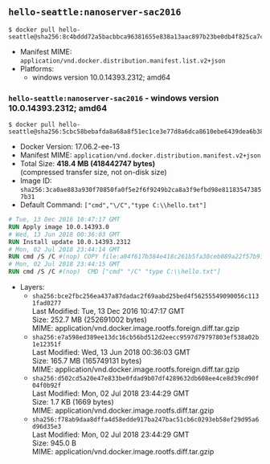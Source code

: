 ## `hello-seattle:nanoserver-sac2016`

```console
$ docker pull hello-seattle@sha256:8c4bddd72a5bacbbca96381655e838a13aac897b23be0db4f825ca7ca8d1e6dc
```

-	Manifest MIME: `application/vnd.docker.distribution.manifest.list.v2+json`
-	Platforms:
	-	windows version 10.0.14393.2312; amd64

### `hello-seattle:nanoserver-sac2016` - windows version 10.0.14393.2312; amd64

```console
$ docker pull hello-seattle@sha256:5cbc58bebafda8a68a8f51ec1ce3e77d8a6dca8610ebe6439dea6b38de49031a
```

-	Docker Version: 17.06.2-ee-13
-	Manifest MIME: `application/vnd.docker.distribution.manifest.v2+json`
-	Total Size: **418.4 MB (418442747 bytes)**  
	(compressed transfer size, not on-disk size)
-	Image ID: `sha256:3ca0ae883a930f70850fa0f5e2f6f9249b2ca8a3f9efbd98e811835473857b31`
-	Default Command: `["cmd","\/C","type C:\\hello.txt"]`

```dockerfile
# Tue, 13 Dec 2016 10:47:17 GMT
RUN Apply image 10.0.14393.0
# Wed, 13 Jun 2018 00:36:03 GMT
RUN Install update 10.0.14393.2312
# Mon, 02 Jul 2018 23:44:14 GMT
RUN cmd /S /C #(nop) COPY file:a04f617b384e418c261b5fa30ceb089a22f57b91ac80d8a5cc51f96d6ff98037 in C: 
# Mon, 02 Jul 2018 23:44:15 GMT
RUN cmd /S /C #(nop)  CMD ["cmd" "/C" "type C:\\hello.txt"]
```

-	Layers:
	-	`sha256:bce2fbc256ea437a87dadac2f69aabd25bed4f56255549090056c1131fad0277`  
		Last Modified: Tue, 13 Dec 2016 10:47:17 GMT  
		Size: 252.7 MB (252691002 bytes)  
		MIME: application/vnd.docker.image.rootfs.foreign.diff.tar.gzip
	-	`sha256:e7a598ed389ee13dc16cb56bd512d2eecc9597d79797803ef538a02b1e12351f`  
		Last Modified: Wed, 13 Jun 2018 00:36:03 GMT  
		Size: 165.7 MB (165749131 bytes)  
		MIME: application/vnd.docker.image.rootfs.foreign.diff.tar.gzip
	-	`sha256:d502cd5a20e47e833be0fdad9b07df4289632db608ee4ce8d39cd90f04f0b92f`  
		Last Modified: Mon, 02 Jul 2018 23:44:29 GMT  
		Size: 1.7 KB (1669 bytes)  
		MIME: application/vnd.docker.image.rootfs.diff.tar.gzip
	-	`sha256:f78ab9daa8dffa4d58edde917ba247bac51cb6c0293eb58ef29d95a6d96d35e3`  
		Last Modified: Mon, 02 Jul 2018 23:44:29 GMT  
		Size: 945.0 B  
		MIME: application/vnd.docker.image.rootfs.diff.tar.gzip
